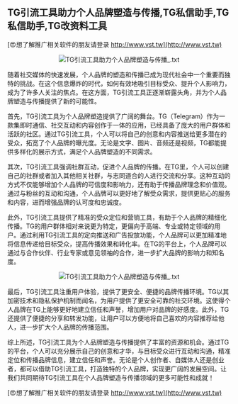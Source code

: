 ## **TG引流工具助力个人品牌塑造与传播,TG私信助手,TG私信助手,TG改资料工具**

[😍想了解推广相关软件的朋友请登录 http://www.vst.tw](http://www.vst.tw)

 <center><img src="https://vst.tw/MP4/tuiguang/png/1.png" alt="TG引流工具助力个人品牌塑造与传播_.txt"></center>

随着社交媒体的快速发展，个人品牌的塑造和传播已成为现代社会中一个重要而独特的挑战。在这个信息爆炸的时代，如何有效地吸引目标受众、提升个人影响力，成为了许多人关注的焦点。在这方面，TG引流工具正逐渐崭露头角，并为个人品牌塑造与传播提供了新的可能性。

首先，TG引流工具为个人品牌塑造提供了广阔的舞台。TG（Telegram）作为一款集即时通信、社交互动和内容创作于一体的应用，已经具备了庞大的用户群体和活跃的社区。通过TG引流工具，个人可以将自己的创意和内容推送给更多潜在的受众，拓宽了个人品牌的曝光度。无论是文字、图片、音频还是视频，TG都能提供多样化的展示方式，满足个人品牌塑造的不同需求。

其次，TG引流工具强调社群互动，促进个人品牌的传播。在TG里，个人可以创建自己的社群或者加入其他相关社群，与志同道合的人进行交流和分享。这种互动的方式不仅能够增加个人品牌的可信度和影响力，还有助于传播品牌理念和价值观。通过与粉丝的互动和沟通，个人品牌可以更好地了解受众需求，提供更贴心的服务和内容，进而增强品牌的认可度和忠诚度。

此外，TG引流工具提供了精准的受众定位和营销工具，有助于个人品牌的精细化传播。TG的用户群体相对来说更为特定，更偏向于高端、专业或特定领域的用户。通过利用TG引流工具的定向推送和广告投放功能，个人品牌可以更加精准地将信息传递给目标受众，提高传播效果和转化率。在TG的平台上，个人品牌可以通过与合作伙伴、行业专家或意见领袖的合作，进一步扩大品牌的影响力和知名度。

 <center><img src="https://vst.tw/MP4/tuiguang/png/6.png" alt="TG引流工具助力个人品牌塑造与传播_.txt"></center>

最后，TG引流工具注重用户体验，提供了更安全、便捷的品牌传播环境。TG以其加密技术和隐私保护机制而闻名，为用户提供了更安全可靠的社交环境。这使得个人品牌在TG上能够更好地建立信任和声誉，增加用户对品牌的好感度。此外，TG还提供了便捷的分享和转发功能，让用户可以方便地将自己喜欢的内容推荐给他人，进一步扩大个人品牌的传播范围。

综上所述，TG引流工具为个人品牌塑造与传播提供了丰富的资源和机会。通过TG的平台，个人可以充分展示自己的创意和才华，与目标受众进行互动和沟通，精准定位和传播品牌信息，建立信任和声誉。无论是个人创作者、自媒体人还是创业者，都可以借助TG引流工具，打造独特的个人品牌，实现更广阔的发展空间。让我们共同期待TG引流工具在个人品牌塑造与传播领域的更多可能性和成就！

[😍想了解推广相关软件的朋友请登录 http://www.vst.tw](http://www.vst.tw)



